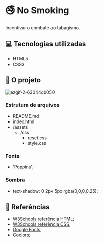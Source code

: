 # 🚭 No Smoking

Incentivar o combate ao tabagismo.

## 💻 Tecnologias utilizadas

- HTML5
- CSS3

## 📝 O projeto

![ezgif-2-63044db050](https://user-images.githubusercontent.com/96698803/158083091-059a09f0-3221-45c6-b05b-8bd0dd19155a.gif)

### Estrutura de arquivos

- README.md
- index.html
- /assets
  - /css
    - reset.css
    - style.css

### Fonte

- 'Poppins';

### Sombra

- text-shadow: 0 2px 5px rgba(0,0,0,0.25);

## 🔎 Referências

- [W3Schools referência HTML](https://www.w3schools.com/tags/default.asp);
- [W3Schools referência CSS](https://www.w3schools.com/cssref/default.asp);
- [Google Fonts](https://fonts.google.com/);
- [Coolors](https://coolors.co/palettes/trending);
